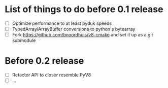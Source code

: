 # List of things to do before 0.1 release

- [ ] Optimize performance to at least pyduk speeds
- [ ] TypedArray/ArrayBuffer conversions to python's bytearray
- [ ] Fork https://github.com/bnoordhuis/v8-cmake and set it up as a git submodule

# Before 0.2 release

- [ ] Refactor API to closer resemble PyV8
- [ ] ...
